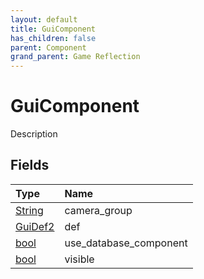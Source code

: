 ```yaml
---
layout: default
title: GuiComponent
has_children: false
parent: Component
grand_parent: Game Reflection
---
```

# GuiComponent
Description 

## Fields
| Type | Name |
|:-------------|:--------------|
| [String](/game-reflection/components/string.md) | camera_group |
| [GuiDef2](/game-reflection/components/gui_def2.md) | def |
| [bool](/game-reflection/components/bool.md) | use_database_component |
| [bool](/game-reflection/components/bool.md) | visible |
